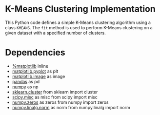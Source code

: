 # K-Means Clustering Implementation

This Python code defines a simple K-Means clustering algorithm using a class `KMEANS`. The `fit` method is used to perform K-Means clustering on a given dataset with a specified number of clusters.

# Dependencies

- [%matplotlib](https://matplotlib.org/) inline
- [matplotlib.pyplot](https://matplotlib.org/stable/api/pyplot_api.html) as plt
- [matplotlib.image](https://matplotlib.org/stable/api/image_api.html) as image
- [pandas](https://pandas.pydata.org/) as pd
- [numpy](https://numpy.org/) as np
- [sklearn.cluster](https://scikit-learn.org/stable/modules/clustering.html) from sklearn import cluster
- [scipy.misc](https://docs.scipy.org/doc/scipy/reference/misc.html) as misc from scipy import misc
- [numpy.zeros](https://numpy.org/doc/stable/reference/generated/numpy.zeros.html) as zeros from numpy import zeros
- [numpy.linalg.norm](https://numpy.org/doc/stable/reference/generated/numpy.linalg.norm.html) as norm from numpy.linalg import norm
